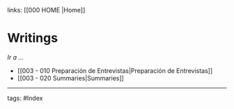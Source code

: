 links: [[000  HOME |Home]] 

# Writings
*Ir a ...*
- [[003 - 010 Preparación de Entrevistas|Preparación de Entrevistas]]
- [[003 - 020 Summaries|Summaries]]




---
tags:
	#Index